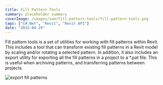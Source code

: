 ```yaml
---
title: Fill Pattern Tools
summary: placeholder summary
coverImage: /images/som/fill-pattern-tools/fill-pattern-tools.png
tags: ["C#.Net", "Revit", "Revit API"]
date: "2015-04-29"
---
```


Fill pattern tools is a set of utilities for working with fill patterns within Revit. This includes a tool that can transform existing fill patterns in a Revit model by scaling and/or rotating a selected pattern. In addition, it also includes an export utility for exporting all the fill patterns in a project to a \*.pat file. This is useful when archiving patterns, and transferring patterns between projects.

![export fill patterns](/images/som/fill-pattern-tools/export-fill-patterns.png)
